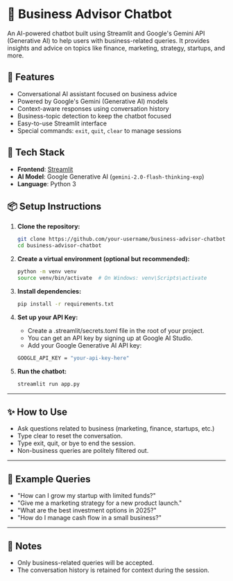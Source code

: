 # 💼 Business Advisor Chatbot

An AI-powered chatbot built using Streamlit and Google's Gemini API (Generative AI) to help users with business-related queries. It provides insights and advice on topics like finance, marketing, strategy, startups, and more.

## 🚀 Features

- Conversational AI assistant focused on business advice
- Powered by Google's Gemini (Generative AI) models
- Context-aware responses using conversation history
- Business-topic detection to keep the chatbot focused
- Easy-to-use Streamlit interface
- Special commands: `exit`, `quit`, `clear` to manage sessions

## 🧠 Tech Stack

- **Frontend**: [Streamlit](https://streamlit.io/)
- **AI Model**: Google Generative AI (`gemini-2.0-flash-thinking-exp`)
- **Language**: Python 3

## 📦 Setup Instructions

1. **Clone the repository:**

   ```bash
   git clone https://github.com/your-username/business-advisor-chatbot.git
   cd business-advisor-chatbot
   
2. **Create a virtual environment (optional but recommended):**

   ```bash
   python -m venv venv
   source venv/bin/activate  # On Windows: venv\Scripts\activate
   
3. **Install dependencies:**
   ```bash
   pip install -r requirements.txt

4. **Set up your API Key:**
   - Create a .streamlit/secrets.toml file in the root of your project.
   - You can get an API key by signing up at Google AI Studio.
   - Add your Google Generative AI API key:
   ```bash
   GOOGLE_API_KEY = "your-api-key-here"
   
5. **Run the chatbot:**
   ```bash
   streamlit run app.py

---

## ✨ How to Use
- Ask questions related to business (marketing, finance, startups, etc.)
- Type clear to reset the conversation.
- Type exit, quit, or bye to end the session.
- Non-business queries are politely filtered out.

---

## 📝 Example Queries
- "How can I grow my startup with limited funds?"
- "Give me a marketing strategy for a new product launch."
- "What are the best investment options in 2025?"
- "How do I manage cash flow in a small business?"

---

## 📌 Notes
- Only business-related queries will be accepted.
- The conversation history is retained for context during the session.

